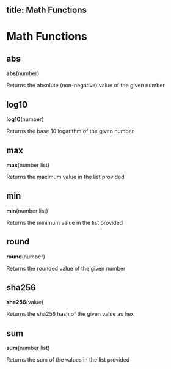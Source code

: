 title: Math Functions
---

# Math Functions

## abs

**abs**(number)

Returns the absolute (non-negative) value of the given number

## log10

**log10**(number)

Returns the base 10 logarithm of the given number

## max

**max**(number list)

Returns the maximum value in the list provided

## min

**min**(number list)

Returns the minimum value in the list provided

## round

**round**(number)

Returns the rounded value of the given number

## sha256

**sha256**(value)

Returns the sha256 hash of the given value as hex

## sum

**sum**(number list)

Returns the sum of the values in the list provided

